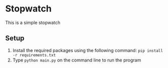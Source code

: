 # Stopwatch
This is a simple stopwatch

## Setup
1. Install the required packages using the following command: `pip install -r requirements.txt`
2. Type `python main.py` on the command line to run the program
